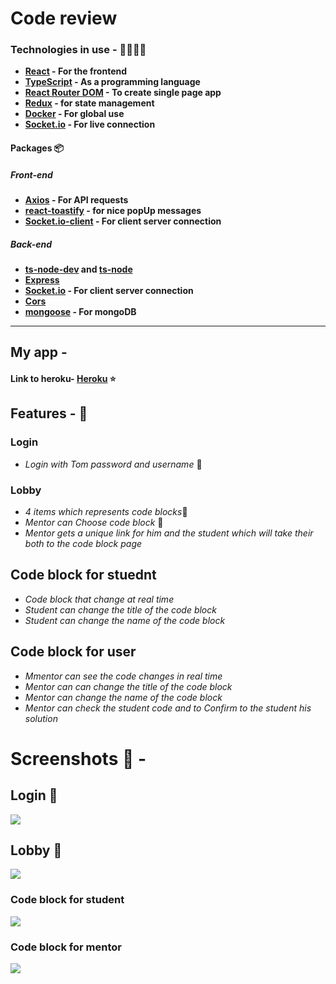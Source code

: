 # Code review

### Technologies in use - 👩‍💻👨‍💻

- **[React](https://reactjs.org/) - For the frontend**
- **[TypeScript](https://www.typescriptlang.org/) - As a programming language**
- **[React Router DOM](https://www.npmjs.com/package/react-router-dom) - To create single page app**
- **[Redux](https://redux.js.org/) - for state management**
- **[Docker](https://www.docker.com/) - For global use**
- **[Socket.io](https://socket.io/) - For live connection**

#### Packages 📦

##### Front-end

- **[Axios](https://www.npmjs.com/package/axios) - For API requests**
- **[react-toastify](https://www.npmjs.com/package/react-toastify) - for nice popUp messages**
- **[Socket.io-client](https://socket.io/docs/v4/client-api/) - For client server connection**

##### Back-end

- **[ts-node-dev](https://www.npmjs.com/package/ts-node-dev) and [ts-node](https://www.npmjs.com/package/ts-node)**
- **[Express](https://www.npmjs.com/package/express)**
- **[Socket.io](https://socket.io/) - For client server connection**
- **[Cors](https://www.npmjs.com/package/cors)**
- **[mongoose](https://www.npmjs.com/package/nanoid) - For mongoDB**

---

## My app -

#### Link to heroku- [Heroku](https://moveo-task-ori.herokuapp.com/) ⭐

## Features - 💫

### Login

- _Login with Tom password and username_ 👤

### Lobby

- *4 items which represents code blocks*📝
- _Mentor can Choose code block_ 📝
- _Mentor gets a unique link for him and the student which will take their both to the code block page_

## Code block for stuednt

- _Code block that change at real time_
- _Student can change the title of the code block_
- _Student can change the name of the code block_

## Code block for user

- _Mmentor can see the code changes in real time_
- _Mentor can can change the title of the code block_
- _Mentor can change the name of the code block_
- _Mentor can check the student code and to Confirm to the student his solution_

# Screenshots 📸 -

## Login 🔐

<img src="./ReadMeScreenshots/login.png"/>

## Lobby 📝

<img src="./ReadMeScreenshots/Lobby.png"/>

### Code block for student

<img src="./ReadMeScreenshots/codeblockStudent.png"/>

### Code block for mentor

<img src="./ReadMeScreenshots/codeblockMentor.png"/>
